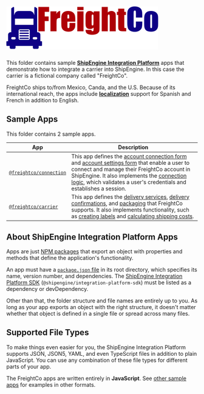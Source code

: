 ![FreightCo](logo.svg)
=====================================================

This folder contains sample [**ShipEngine Integration Platform**](https://www.shipengine.com/docs/integration-platform/) apps that demonstrate how to integrate a carrier into ShipEngine. In this case the carrier is a fictional company called "FreightCo".

FreightCo ships to/from Mexico, Canda, and the U.S. Because of its international reach, the apps include [**localization**](./carrier/index.js) support for Spanish and French in addition to English.



Sample Apps
-----------------------
This folder contains 2 sample apps.

| App                                     | Description
|-----------------------------------------|-----------------------------------------------------------------------------
| [`@freightco/connection`](./connection) | This app defines the [account connection form](./connection/forms/connect.js) and [account settings form](./connection/forms/settings.js) that enable a user to connect and manage their FreightCo account in ShipEngine. It also implements the [connection logic](./connection/connect.js), which validates a user's credentials and establishes a session.
| [`@freightco/carrier`](./carrier)       | This app defines the [delivery services](./carrier/delivery-services), [delivery confirmations](./carrier/delivery-confirmations), and [packaging](./carrier/packaging) that FreightCo supports. It also implements functionality, such as [creating labels](./carrier/create-shipment.js) and [calculating shipping costs](./carrier/rate-shipment.js).



About ShipEngine Integration Platform Apps
--------------------------------------------
Apps are just [NPM packages](https://docs.npmjs.com/about-packages-and-modules) that export an object with properties and methods that define the application's functionality.

An app must have a [`package.json` file](https://docs.npmjs.com/files/package.json) in its root directory, which specifies its name, version number, and dependencies. The [ShipEngine Integration Platform SDK](https://www.npmjs.com/package/@shipengine/integration-platform-sdk) (`@shipengine/integration-platform-sdk`) must be listed as a dependency or devDependency.

Other than that, the folder structure and file names are entirely up to you.  As long as your app exports an object with the right structure, it doesn't matter whether that object is defined in a single file or spread across many files.



Supported File Types
----------------------------
To make things even easier for you, the ShipEngine Integration Platform supports JSON, JSON5, YAML, and even TypeScript files in addition to plain JavaScript. You can use any combination of these file types for different parts of your app.

The FreightCo apps are written entirely in **JavaScript**. See [other sample apps](../README.md) for examples in other formats.
